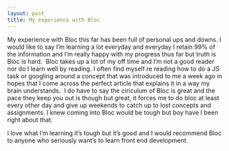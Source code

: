 ```yaml
---
layout: post
title: My experience with Bloc
---
```

My experience with Bloc this far has been full of personal ups and downs. I would like to say I’m learning a lot everyday and everyday I retain 99% of the information and I’m really happy with my progress thus far but truth is Bloc is hard. 
Bloc takes up a lot of my off time and I’m not a good reader nor do I learn well by reading. I often find myself re reading how to do a JS task or googling around a concept that was introduced to me a week ago in hopes that I come across the perfect article that explains it in a way my brain understands. 
I do have to say the ciriculum of Bloc is great and the pace they keep you out is though but great, it forces me to do bloc at least every other day and give up weekends to catch up to lost concepts and assignments. I knew coming into Bloc would be tough but boy have I been right about that. 


I love what I’m learning it’s tough but it’s good and I would recommend Bloc to anyone who seriously want’s to learn front end development.
